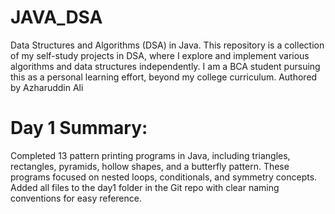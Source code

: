 # JAVA_DSA
Data Structures and Algorithms (DSA) in Java. This repository is a collection of my self-study projects in DSA, where I explore and implement various algorithms and data structures independently. I am a BCA student pursuing this as a personal learning effort, beyond my college curriculum. Authored by Azharuddin Ali

# Day 1 Summary:
Completed 13 pattern printing programs in Java, including triangles, rectangles, pyramids, hollow shapes, and a butterfly pattern. These programs focused on nested loops, conditionals, and symmetry concepts. Added all files to the day1 folder in the Git repo with clear naming conventions for easy reference.

